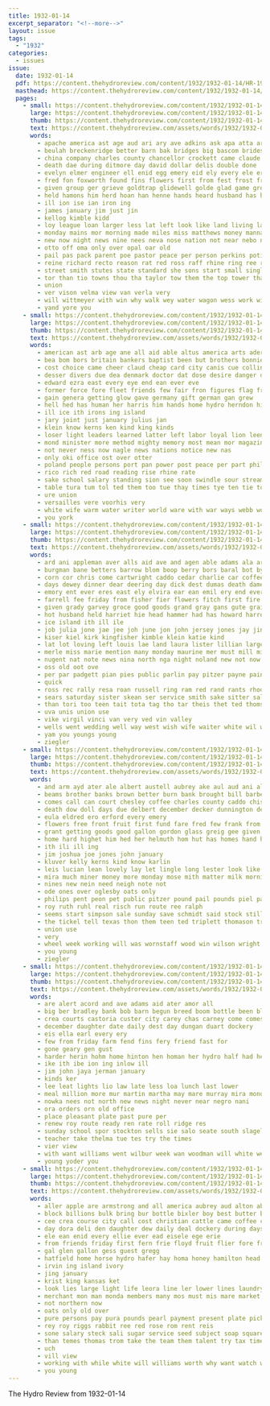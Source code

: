 ```yaml
---
title: 1932-01-14
excerpt_separator: "<!--more-->"
layout: issue
tags:
  - "1932"
categories:
  - issues
issue:
  date: 1932-01-14
  pdf: https://content.thehydroreview.com/content/1932/1932-01-14/HR-1932-01-14.pdf
  masthead: https://content.thehydroreview.com/content/1932/1932-01-14/masthead/HR-1932-01-14.jpg
  pages:
    - small: https://content.thehydroreview.com/content/1932/1932-01-14/small/HR-1932-01-14-01.jpg
      large: https://content.thehydroreview.com/content/1932/1932-01-14/large/HR-1932-01-14-01.jpg
      thumb: https://content.thehydroreview.com/content/1932/1932-01-14/thumbnails/HR-1932-01-14-01.jpg
      text: https://content.thehydroreview.com/assets/words/1932/1932-01-14/HR-1932-01-14-01.txt
      words:
        - apache america ast age aud ari ary ave adkins ask apa atta are ada alles all antes adolf and arms ago acres acks army
        - beulah breckenridge better barn bak bridges big bascom brides billion body blew brian bei brown butler been boll billions brought but bob bandy band bunch banks bone business bethel bells blanks boys begin baie
        - china company charles county chancellor crockett came claude cane city claud clase cantrell cach cal clifford chance chelf collier church cai carnegie carl cornfield custer come chapel crosswhite class can corporal chief conquest cea
        - death dae during ditmore day david dollar delis double done
        - evelyn elmer engineer ell enid egg emery eid ely every ele era even ever ethel ema eom
        - fred fon foxworth found fins flowers first from fest frost frederick farm ferguson fire free for fall fort friday fee flight fellow face fell fost farmer fons friends fiber force felton furnish
        - given group ger grieve goldtrap glidewell golde glad game grown germany grail ground gon good
        - held hamons him herd hoan han henne hands heard husband has har harold hennessey her herber house horton head hitch holding high hydro hopkins had hal herald harmony hugh heaton hax
        - ill ion ise ian iron ing
        - james january jim just jin
        - kellog kimble kidd
        - loy league loan larger less lat left look like land living lan long learn levers law low last loren lesa littie lede life lanting lore lit lowell loss
        - monday mains mor morning made miles miss matthews money mannan marl matter man more miller mason mos may mill most many might maurice million merle much mention must
        - new now night news nine nees neva nose nation not near nebo never ner nove nin north
        - otto off oma only over opal oar old
        - pail pas pack parent poe pastor peace per person perkins poti part pay promise people post par plane pro pow pall policy
        - reine richard recto reason rat red ross raff rhine ring ree roo road raye reed rota reali read ridges rates rear run
        - street smith stutes state standard she sons start small single sunday stange san share special short spies sane states school store surface son savage sali second saturday ser save sandlin see sho sur station stockton sister surplus seems south saw sweep sketch sang servi spear schol seigle spine schoo shoulder sum shows strong sey subject
        - tor than tio towns thou tha taylor tow them the top tower thar tae tse thing thee thelma team tei tin talk turn tay tal tena tool tax toler town tak then tex taw tur tho thonn texas take trust ted tell toe tie torn
        - union
        - ver vison velma view van verla very
        - will wittmeyer with win why walk wey water wagon wess work wire wife won well war waterman week wee wing walter went wile weeks working wold wice while was
        - yand yore you
    - small: https://content.thehydroreview.com/content/1932/1932-01-14/small/HR-1932-01-14-02.jpg
      large: https://content.thehydroreview.com/content/1932/1932-01-14/large/HR-1932-01-14-02.jpg
      thumb: https://content.thehydroreview.com/content/1932/1932-01-14/thumbnails/HR-1932-01-14-02.jpg
      text: https://content.thehydroreview.com/assets/words/1932/1932-01-14/HR-1932-01-14-02.txt
      words:
        - american ast arb age ane all aid able altus america arts ader area and are
        - bea bom bors britain bankers baptist been but brothers bonnie birth blush boers blue bond bonds boyd bethel buck billion basic brown billions
        - cost choice came cheer claud cheap card city canis cue collins cecil capi congress chancellor con can crockett coes comfort colorado clifford cantrell cooks crail cuba cable county cia company conquest cause christ cruel cone come
        - desser divers due dea denmark doctor dat dose desire danger docker dorothy daily death does dear
        - edward ezra east every eye end ean ever eve
        - former force fore fleet friends few fair fron figures flag frederick faithful for files farm fort friend faye flo flowers france from full fingers fail faia found fields
        - gain genera getting glow gave germany gift german gan grew
        - hell hed has human her harris him hands home hydro herndon hin hie high hal hundred hope had
        - ill ice ith irons ing island
        - jary joint just january julius jan
        - klein know kerns ken kind king kinds
        - loser light leaders learned latter left labor loyal lion leen life longer lovely little leis let
        - mond minister more method mighty memory most mean mor magazine milk may million must much made mea men money mexico mee millon might master mens many
        - not never ness now nagle news nations notice new nas
        - only oki office ost over otter
        - poland people persons port pan power post peace per part phillips proft person pleasure pay pile pack
        - rico rich red road reading rise rhine rate
        - sake school salary standing sion see soon swindle sour stream states sou state show stan salle service sopha stoma skeet secret share september sup sal small sot study spain santa sack son smiles standard shoe seen
        - table tura tum tol ted them too tue thay times tye ten tie toward the thy tin talk then tree thi tall tear tax tate take
        - ure union
        - versailles vere voorhis very
        - white wife warm water writer world ware with war ways webb worthy washington worl weatherford wit wages while went will was william whittle
        - you york
    - small: https://content.thehydroreview.com/content/1932/1932-01-14/small/HR-1932-01-14-03.jpg
      large: https://content.thehydroreview.com/content/1932/1932-01-14/large/HR-1932-01-14-03.jpg
      thumb: https://content.thehydroreview.com/content/1932/1932-01-14/thumbnails/HR-1932-01-14-03.jpg
      text: https://content.thehydroreview.com/assets/words/1932/1932-01-14/HR-1932-01-14-03.txt
      words:
        - ard ani appleman aver alls aid ave and agen able adams ala are age arn all ache angeles
        - burgman bane betters barrow blom boop berry bors baral bot byram bright boy box black brothers bayer bee bernie been breckenridge beek bay born bully beg business brother boe bary bandy
        - corn cor chris come cartwright caddo cedar charlie car coffee coats call cane che cattle city cash certain credit cal chen cotton carl clerk
        - days dewey dinner dear deering day dick dest dumas death dame dockery date dan drill den done
        - emory ent ever eres east ely elvira ear ean emil ery end every
        - farrell fee friday from fisher fier flowers fitch first fire frade fresh fune farrel friends felton frank felts for fan funchess ford farrow fred fry farm folks
        - given grady garvey groce good goods grand gray gans gute grain gres grover gone geary
        - hot husband held harriet hie head hammer had has howard harrow herndon harriett horse holter harris hugh him home hydro her hula hendricks hom honor hor heaven hole
        - ice island ith ill ile
        - job julia jone jae jee joh june jon john jersey jones jay jin
        - kiser kiel kirk kingfisher kimble klein katie kind
        - lat lot loving left louis lae land laura lister lillian larger ling low levey lunch
        - merle miss marie mention many monday maurine mer must mill mise miles mccormick mineo more marshall mont mos mead miller mile mers men mare milk mea mire myrtle made mani martha much mou mares maude mower mate
        - nugent nat note news nina north nga night noland new not now
        - oss old oot ove
        - per par padgett pian pies public parlin pay pitzer payne pain panther pate pent pride penta
        - quick
        - ross rec rally resa roan russell ring ram red rand rants rhode robert row ree richard rawle raymond rach rei roads ray roy roc
        - sears saturday sister skean ser service smith sake sitter sal soon sergi sui scott she simpson spies snow severe serio seat smooth see state shoats sith sae style spring standard shown say satin sow seed store son span sam shape sell show sunday sill suto sun sallis set south
        - than tori too teen tait tota tag tho tar theis thet ted thoms tron toe trip truman tee then thy tor the tine ton tok tast test thurs tes thee thomas them tucker taylor
        - uva unis union use
        - vike virgil vinci van very ved vin valley
        - wells went wedding well way west wish wife waiter white wil week work won waynes williams will weather was weeks with wie winter wagon
        - yam you youngs young
        - ziegler
    - small: https://content.thehydroreview.com/content/1932/1932-01-14/small/HR-1932-01-14-04.jpg
      large: https://content.thehydroreview.com/content/1932/1932-01-14/large/HR-1932-01-14-04.jpg
      thumb: https://content.thehydroreview.com/content/1932/1932-01-14/thumbnails/HR-1932-01-14-04.jpg
      text: https://content.thehydroreview.com/assets/words/1932/1932-01-14/HR-1932-01-14-04.txt
      words:
        - and arm ayd ater ale albert austell aubrey ake aul aud ani ala are ash
        - beams brother banks brown better burn bank brought bill barber byam business bean bonds block bryan bennie been buy bradley brooms buddy back best bell blanch
        - comes call can court chesley coffee charles county caddo chis cordell cake coe check chris car cash cam church chittenden close cashier chastain
        - death dow doll days due delbert december decker dunnington der does door day
        - eula eldred ero erford every emery
        - flowers free front fruit first fund fare fred few frank from for fed
        - grant getting goods good gallon gordon glass greig gee given greg guy guthrie george gregg grade
        - home hard highet him hed her helmuth hom hut has homes hand hydro harold house heary hour hail
        - ith ili ill ing
        - jim joshua joe jones john january
        - kluver kelly kerns kind know karlin
        - leis lucian lean lovely lay let lingle long lester look like lon less last little ler lenora leng
        - mira much miner money more monday mose mith matter milk morning mos miss mona mon made may melvin monda moser mcalester mae miller myrl
        - nines new nein need neigh note not
        - ode ones over oglesby oats only
        - philips pent peon pet public pitzer pound pail pounds piel pan pate potter people place
        - roy ruth ruhl real risch run route ree ralph
        - seems start simpson sale sunday save schmidt said stock still spain subject son soders severe she small sun sinclair stocks sat school standing sole side sir soon smith sugar sunda saturday store surplus
        - the tickel tell texas thon them teen ted triplett thomason tren team tite tate taylor ton
        - union use
        - very
        - wheel week working will was wornstaff wood win wilson wright walter wooley wain with wallace work wagon wide wells wendall while went
        - you young
        - ziegler
    - small: https://content.thehydroreview.com/content/1932/1932-01-14/small/HR-1932-01-14-05.jpg
      large: https://content.thehydroreview.com/content/1932/1932-01-14/large/HR-1932-01-14-05.jpg
      thumb: https://content.thehydroreview.com/content/1932/1932-01-14/thumbnails/HR-1932-01-14-05.jpg
      text: https://content.thehydroreview.com/assets/words/1932/1932-01-14/HR-1932-01-14-05.txt
      words:
        - are alert acord and ave adams aid ater amor all
        - big ber bradley bank bob barn begun breed boom bottle been blum bow blaine bay bridgeport
        - crea courts castoria custer city carey chas carney come comes can child cant cumins caddo
        - december daughter date daily dest day dungan duart dockery
        - eis ella earl every ery
        - few from friday farm fend fins fery friend fast for
        - gone geary gen gust
        - harder herin hohm home hinton hen homan her hydro half had herndon holiday
        - ike ith ibe ion ing inlow ill
        - jim john jaya jerman january
        - kinds ker
        - lee leat lights lio law late less loa lunch last lower
        - meal million more mur martin martha may mare murray mira monday main miss
        - nowka nees not north new news night never near negro nani
        - ora orders orn old office
        - place pleasant plate past pure per
        - renew roy route ready ren rate roll ridge res
        - sunday school spor stockton sells sie salo seate south slagell special short sleep shanks service stephenson sallie sale sales seen saturday store still see sister send
        - teacher take thelma tue tes try the times
        - vier view
        - with want williams went wilbur week wan woodman will white wee while wife waters wells
        - young yoder you
    - small: https://content.thehydroreview.com/content/1932/1932-01-14/small/HR-1932-01-14-06.jpg
      large: https://content.thehydroreview.com/content/1932/1932-01-14/large/HR-1932-01-14-06.jpg
      thumb: https://content.thehydroreview.com/content/1932/1932-01-14/thumbnails/HR-1932-01-14-06.jpg
      text: https://content.thehydroreview.com/assets/words/1932/1932-01-14/HR-1932-01-14-06.txt
      words:
        - aller apple are armstrong and all america aubrey aud alton abe
        - block billions bulk bring bur bottle bixler boy best butter better bill blanks beans both bandy buy bars business box bay but
        - cee crea course city call cost christian cattle came coffee church carry callison car cash can comes chas claude care cordial corn county crean
        - day dora deli den daughter dew daily deal dockery during days
        - ele ean enid every ellie ever ead eisele ege erie
        - from friends friday first fern frie floyd fruit flier fore frazier fine felton frans fase frost fresh few for
        - gal glen gallon gess guest gregg
        - hatfield home horse hydro hafer hay homa honey hamilton head hart hinton
        - irvin ing island ivory
        - jing january
        - krist king kansas ket
        - look lies large light life leora line ler lower lines laundry lon lima
        - merchant mon man monda members many mos must mis mare market more may miss maurice
        - not northern now
        - oats only old over
        - pure persons pay pura pounds pearl payment present plate pick pohl pear pam penn por pentecost pele pail powder purchase pell peaches pepe pancake pinto page pack per price
        - rey roy riggs rabbit ree red rose rom rent reis
        - sone salary steck sali sugar service seed subject soap square sonny save soy saturday sill sale school sas salad state standard sons store sister six such son strawberry salt sermon saw sell see
        - than temes thomas trom take the team them talent try tax times thro ting teen
        - uch
        - vill view
        - working with while white will williams worth why want watch wil wheat
        - you young
---
```


The Hydro Review from 1932-01-14

<!--more-->

